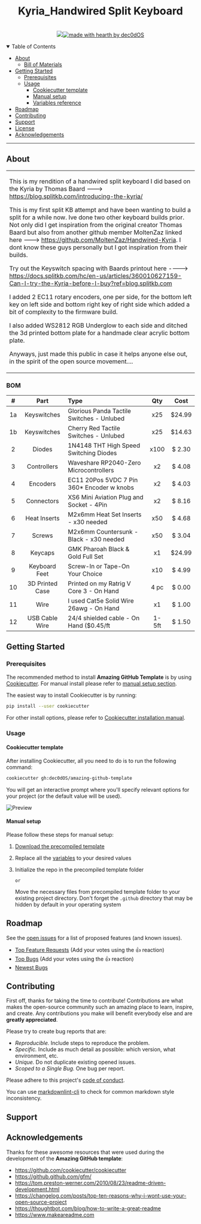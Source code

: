 <h1 align="center">Kyria_Handwired Split Keyboard</h1>

<div align="center">
<br />
<img src="https://github.com/jdenish1/MY_Kyria_Handwired_Split_Keyboard_Build/assets/96416029/91b6aab6-f79d-471f-91d8-8aa66da75762"

[![made with hearth by dec0dOS](https://img.shields.io/badge/made%20with%20%E2%99%A5%20by-dec0dOS-ff1414.svg?style=flat-square)](https://github.com/dec0dOS)

</div>

<details open="open">
<summary>Table of Contents</summary>

- [About](#about)
  - [Bill of Materials](#built-with)
- [Getting Started](#getting-started)
  - [Prerequisites](#prerequisites)
  - [Usage](#usage)
    - [Cookiecutter template](#cookiecutter-template)
    - [Manual setup](#manual-setup)
    - [Variables reference](#variables-reference)
- [Roadmap](#roadmap)
- [Contributing](#contributing)
- [Support](#support)
- [License](#license)
- [Acknowledgements](#acknowledgements)

</details>

---

## About

<table>
<tr>
<td>

This is my rendition of a handwired split keyboard I did based on the Kyria by Thomas Baard ---> https://blog.splitkb.com/introducing-the-kyria/

This is my first split KB attempt and have been wanting to build a split for a while now. Ive done two other keyboard builds prior. Not only did I get inspiration from the original creator Thomas Baard but also from another github member MoltenZaz linked here ---> https://github.com/MoltenZaz/Handwired-Kyria. I dont know these guys personally but I got inspiration from their builds.

Try out the Keyswitch spacing with Baards printout here ----> https://docs.splitkb.com/hc/en-us/articles/360010627159-Can-I-try-the-Kyria-before-I-buy?ref=blog.splitkb.com

I added 2 EC11 rotary encoders, one per side, for the bottom left key on left side and bottom right key of right side which added a bit of complexity to the firmware build.

I also added WS2812 RGB Underglow to each side and ditched the 3d printed bottom plate for a handmade clear acrylic bottom plate.

Anyways, just made this public in case it helps anyone else out, in the spirit of the open source movement....

</td>
</tr>
</table>

### BOM
| # | Part | Type | Qty | Cost |
|:-:|:-----------:|:------------------------------------------|:----:|:------:|
| 1a| Keyswitches | Glorious Panda Tactile Switches - Unlubed |  x25 | $24.99 |
| 1b| Keyswitches | Cherry Red Tactile Switches - Unlubed     |  x25 | $14.63 |
| 2 |   Diodes    | 1N4148 THT High Speed Switching Diodes    | x100 | $ 2.30 |
| 3 | Controllers | Waveshare RP2040-Zero Microcontrollers    | x2   | $ 4.08 |
| 4 | Encoders    | EC11 20Pos 5VDC 7 Pin 360* Encoder w knobs| x2   | $ 4.03 |
| 5 | Connectors  | XS6 Mini Aviation Plug and Socket - 4Pin  | x2   | $ 8.16 |
| 6 | Heat Inserts| M2x6mm Heat Set Inserts - x30 needed      | x50  | $ 4.68 |
| 7 | Screws      | M2x6mm Countersunk - Black - x30 needed   | x50  | $ 3.04 |
| 8 | Keycaps     | GMK Pharoah Black & Gold Full Set         | x1   | $24.99 |
| 9 | Keyboard Feet| Screw-In or Tape-On Your Choice          | x10  | $ 4.99 |
| 10| 3D Printed Case | Printed on my Ratrig V Core 3 - On Hand| 4 pc | $ 0.00 |
| 11| Wire        | I used Cat5e Solid Wire 26awg - On Hand   | x1   | $ 1.00 |
| 12| USB Cable Wire| 24/4 shielded cable - On Hand ($0.45/ft |1-5ft | $ 1.50 |


## Getting Started

### Prerequisites

The recommended method to install **Amazing GitHub Template** is by using [Cookiecutter](https://github.com/cookiecutter/cookiecutter). For manual install please refer to [manual setup section](#manual-setup).

The easiest way to install Cookiecutter is by running:

```sh
pip install --user cookiecutter
```

For other install options, please refer to [Cookiecutter installation manual](https://cookiecutter.readthedocs.io/en/latest/installation.html).

### Usage

#### Cookiecutter template

After installing Cookiecutter, all you need to do is to run the following command:

```sh
cookiecutter gh:dec0dOS/amazing-github-template
```

You will get an interactive prompt where you'll specify relevant options for your project (or the default value will be used).

![Preview](docs/images/preview.svg)

#### Manual setup

Please follow these steps for manual setup:

1. [Download the precompiled template](https://github.com/dec0dOS/amazing-github-template/releases/download/latest/template.zip)
2. Replace all the [variables](#variables-reference) to your desired values
3. Initialize the repo in the precompiled template folder

    `or`

    Move the necessary files from precompiled template folder to your existing project directory. Don't forget the `.github` directory that may be hidden by default in your operating system

## Roadmap

See the [open issues](https://github.com/dec0dOS/amazing-github-template/issues) for a list of proposed features (and known issues).

- [Top Feature Requests](https://github.com/dec0dOS/amazing-github-template/issues?q=label%3Aenhancement+is%3Aopen+sort%3Areactions-%2B1-desc) (Add your votes using the 👍 reaction)
- [Top Bugs](https://github.com/dec0dOS/amazing-github-template/issues?q=is%3Aissue+is%3Aopen+label%3Abug+sort%3Areactions-%2B1-desc) (Add your votes using the 👍 reaction)
- [Newest Bugs](https://github.com/dec0dOS/amazing-github-template/issues?q=is%3Aopen+is%3Aissue+label%3Abug)

## Contributing

First off, thanks for taking the time to contribute! Contributions are what makes the open-source community such an amazing place to learn, inspire, and create. Any contributions you make will benefit everybody else and are **greatly appreciated**.

Please try to create bug reports that are:

- _Reproducible._ Include steps to reproduce the problem.
- _Specific._ Include as much detail as possible: which version, what environment, etc.
- _Unique._ Do not duplicate existing opened issues.
- _Scoped to a Single Bug._ One bug per report.

Please adhere to this project's [code of conduct](docs/CODE_OF_CONDUCT.md).

You can use [markdownlint-cli](https://github.com/igorshubovych/markdownlint-cli) to check for common markdown style inconsistency.

## Support



## Acknowledgements

Thanks for these awesome resources that were used during the development of the **Amazing GitHub template**:

- <https://github.com/cookiecutter/cookiecutter>
- <https://github.github.com/gfm/>
- <https://tom.preston-werner.com/2010/08/23/readme-driven-development.html>
- <https://changelog.com/posts/top-ten-reasons-why-i-wont-use-your-open-source-project>
- <https://thoughtbot.com/blog/how-to-write-a-great-readme>
- <https://www.makeareadme.com>

